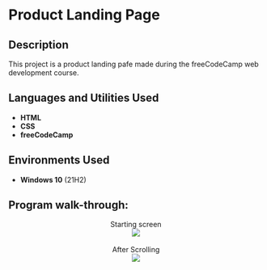 <h1>Product Landing Page</h1>

<h2>Description</h2>
This project is a product landing pafe made during the freeCodeCamp web development course. 
<br />


<h2>Languages and Utilities Used</h2>

- <b>HTML</b> 
- <b>CSS</b>
- <b>freeCodeCamp</b>

<h2>Environments Used </h2>

- <b>Windows 10</b> (21H2)

<h2>Program walk-through:</h2>

<p align="center">
Starting screen <br/>
<img src="https://user-images.githubusercontent.com/123213606/213950068-cefc6d43-ef04-4d3f-869f-ea18a77ab05c.png"/>
<br />
<br />
After Scrolling  <br/>
<img src="https://user-images.githubusercontent.com/123213606/213950111-3dc3da08-d439-4bed-a05b-2377a34c117c.png"/>
<br />


<!--
 ```diff
- text in red
+ text in green
! text in orange
# text in gray
@@ text in purple (and bold)@@
```
--!>
